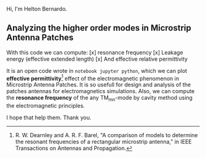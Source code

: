 Hi, I'm Helton Bernardo.

## Analyzing the higher order modes in Microstrip Antenna Patches

With this code we can compute:
[x] resonance frequency
[x] Leakage energy (effective extended length)
[x] And effective relative permittivity

It is an open code wrote in `notebook jupyter python`, which we can plot **effective permittivity**[^1] effect of the electromagnetic phenomenon in Microstrip Antenna Patches.
It is so usefull for design and analysis of the patches antennas for electromagnetics simulations. 
Also, we can compute the **resonance frequency** of the any TM<sub>mn</sub>-mode by cavity method using the electromagnetic principles.


I hope that help them.
Thank you.
[^1]: R. W. Dearnley and A. R. F. Barel, "A comparison of models to determine the resonant frequencies of a rectangular microstrip antenna," in IEEE Transactions on Antennas and Propagation.
